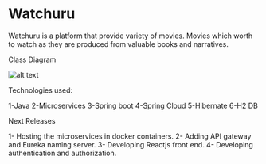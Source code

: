 # Watchuru
Watchuru is a platform that provide variety of movies. Movies which worth to watch as they are produced from valuable books and narratives.  

Class Diagram

![alt text](https://1drv.ms/u/s!AlyPpONjJEPisBf1EvKch4O7_r3p?e=GgwYpz)

Technologies used:

1-Java
2-Microservices
3-Spring boot
4-Spring Cloud
5-Hibernate
6-H2 DB

Next Releases

1- Hosting the microservices in docker containers.
2- Adding API gateway and Eureka naming server. 
3- Developing Reactjs front end.
4- Developing authentication and authorization.

